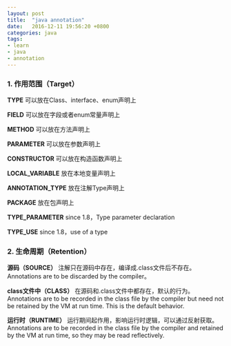 ```yaml
---
layout: post
title:  "java annotation"
date:   2016-12-11 19:56:20 +0800
categories: java
tags:
- learn
- java
- annotation
---
```


### 1. 作用范围（Target）

**TYPE** 可以放在Class、interface、enum声明上

**FIELD** 可以放在字段或者enum常量声明上

**METHOD** 可以放在方法声明上

**PARAMETER** 可以放在参数声明上

**CONSTRUCTOR** 可以放在构造函数声明上

**LOCAL_VARIABLE** 放在本地变量声明上

**ANNOTATION_TYPE** 放在注解Type声明上

**PACKAGE** 放在包声明上

**TYPE_PARAMETER** since 1.8，Type parameter declaration

**TYPE_USE** since 1.8，use of a type

### 2. 生命周期（Retention）

**源码（SOURCE）** 注解只在源码中存在，编译成.class文件后不存在。Annotations are to be discarded by the compiler。

**class文件中（CLASS）** 在源码和.class文件中都存在，默认的行为。Annotations are to be recorded in the class file by the compiler but need not be retained by the VM at run time.  This is the default behavior.

**运行时（RUNTIME）** 运行期间起作用，影响运行时逻辑，可以通过反射获取。Annotations are to be recorded in the class file by the compiler and retained by the VM at run time, so they may be read reflectively.
